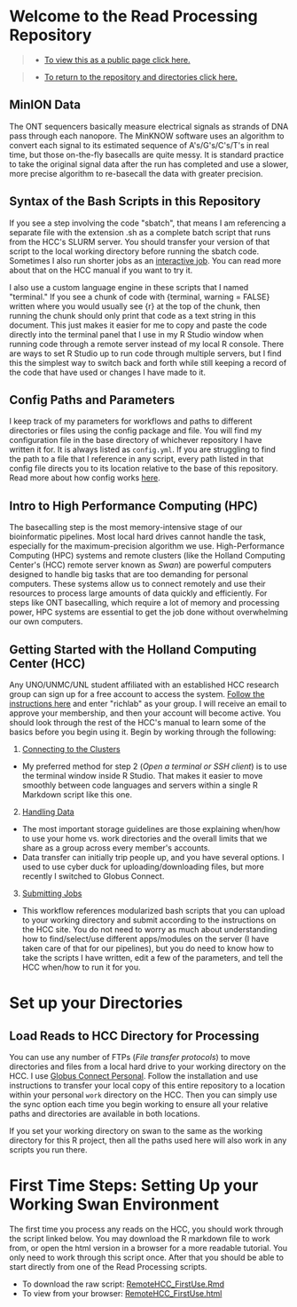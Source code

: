 # Welcome to the Read Processing Repository

>-  [To view this as a public page click here.](https://github.com/Rich-Molecular-Health-Lab/read_processing)

>-  [To return to the repository and directories click here.](https://github.com/Rich-Molecular-Health-Lab/read_processing)

## MinION Data

The ONT sequencers basically measure electrical signals as strands of DNA pass through each nanopore. The MinKNOW software uses an algorithm to convert each signal to its estimated sequence of A's/G's/C's/T's in real time, but those on-the-fly basecalls are quite messy. It is standard practice to take the original signal data after the run has completed and use a slower, more precise algorithm to re-basecall the data with greater precision.  

## Syntax of the Bash Scripts in this Repository

If you see a step involving the code "sbatch", that means I am referencing a separate file with the extension .sh as a complete batch script that runs from the HCC's SLURM server. You should transfer your version of that script to the local working directory before running the sbatch code. Sometimes I also run shorter jobs as an [interactive job](https://hcc.unl.edu/docs/submitting_jobs/creating_an_interactive_job/). You can read more about that on the HCC manual if you want to try it.  

I also use a custom language engine in these scripts that I named "terminal." If you see a chunk of code with {terminal, warning = FALSE} written where you would usually see {r} at the top of the chunk, then running the chunk should only print that code as a text string in this document. This just makes it easier for me to copy and paste the code directly into the terminal panel that I use in my R Studio window when running code through a remote server instead of my local R console. There are ways to set R Studio up to run code through multiple servers, but I find this the simplest way to switch back and forth while still keeping a record of the code that have used or changes I have made to it.  

## Config Paths and Parameters

I keep track of my parameters for workflows and paths to different directories or files using the config package and file. You will find my configuration file in the base directory of whichever repository I have written it for. It is always listed as `config.yml`. If you are struggling to find the path to a file that I reference in any script, every path listed in that config file directs you to its location relative to the base of this repository. Read more about how config works [here](https://rstudio.github.io/config/).

## Intro to High Performance Computing (HPC)

The basecalling step is the most memory-intensive stage of our bioinformatic pipelines. Most local hard drives cannot handle the task, especially for the maximum-precision algorithm we use.  High-Performance Computing (HPC) systems and remote clusters (like the Holland Computing Center's (HCC) remote server known as *Swan*) are powerful computers designed to handle big tasks that are too demanding for personal computers. These systems allow us to connect remotely and use their resources to process large amounts of data quickly and efficiently. For steps like ONT basecalling, which require a lot of memory and processing power, HPC systems are essential to get the job done without overwhelming our own computers.  

## Getting Started with the Holland Computing Center (HCC)

Any UNO/UNMC/UNL student affiliated with an established HCC research group can sign up for a free account to access the system. [Follow the instructions here](https://hcc.unl.edu/docs/accounts/) and enter "richlab" as your group. I will receive an email to approve your membership, and then your account will become active. You should look through the rest of the HCC's manual to learn some of the basics before you begin using it. Begin by working through the following:  

1. [Connecting to the Clusters](https://hcc.unl.edu/docs/connecting/)
  - My preferred method for step 2 (*Open a terminal or SSH client*) is to use the terminal window inside R Studio. That makes it easier to move smoothly between code languages and servers within a single R Markdown script like this one.
2. [Handling Data](https://hcc.unl.edu/docs/handling_data/)
  - The most important storage guidelines are those explaining when/how to use your home vs. work directories and the overall limits that we share as a group across every member's accounts.
  - Data transfer can initially trip people up, and you have several options. I used to use cyber duck for uploading/downloading files, but more recently I switched to Globus Connect.
3.  [Submitting Jobs](https://hcc.unl.edu/docs/submitting_jobs/)
  - This workflow references modularized bash scripts that you can upload to your working directory and submit according to the instructions on the HCC site. You do not need to worry as much about understanding how to find/select/use different apps/modules on the server (I have taken care of that for our pipelines), but you do need to know how to take the scripts I have written, edit a few of the parameters, and tell the HCC when/how to run it for you.

# Set up your Directories

## Load Reads to HCC Directory for Processing

You can use any number of FTPs (*File transfer protocols*) to move directories and files from a local hard drive to your working directory on the HCC. I use [Globus Connect Personal](https://www.globus.org/globus-connect-personal). Follow the installation and use instructions to transfer your local copy of this entire repository to a location within your personal `work` directory on the HCC. Then you can simply use the sync option each time you begin working to ensure all your relative paths and directories are available in both locations.  
  
If you set your working directory on swan to the same as the working directory for this R project, then all the paths used here will also work in any scripts you run there.

# First Time Steps: Setting Up your Working Swan Environment

The first time you process any reads on the HCC, you should work through the script linked below. You may download the R markdown file to work from, or open the html version in a browser for a more readable tutorial. You only need to work through this script once. After that you should be able to start directly from one of the Read Processing scripts.

- To download the raw script: [RemoteHCC_FirstUse.Rmd](RemoteHCC_FirstUse.Rmd)
- To view from your browser: [RemoteHCC_FirstUse.html](https://github.com/Rich-Molecular-Health-Lab/read_processing/RemoteHCC_FirstUse.html)